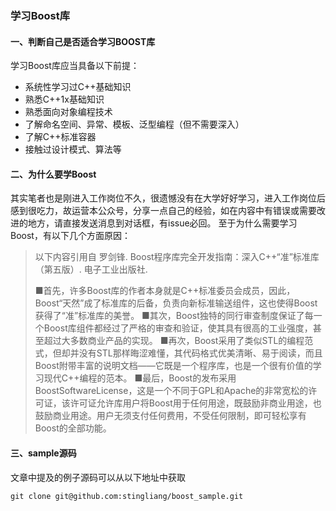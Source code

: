 ### 学习Boost库

#### 一、判断自己是否适合学习BOOST库

学习Boost库应当具备以下前提：

- 系统性学习过C++基础知识
- 熟悉C++1x基础知识
- 熟悉面向对象编程技术
- 了解命名空间、异常、模板、泛型编程（但不需要深入）
- 了解C++标准容器
- 接触过设计模式、算法等

#### 二、为什么要学Boost

其实笔者也是刚进入工作岗位不久，很遗憾没有在大学好好学习，进入工作岗位后感到很吃力，故运营本公众号，分享一点自己的经验，如在内容中有错误或需要改进的地方，请直接发送消息到对话框，有issue必回。
至于为什么需要学习Boost，有以下几个方面原因：

> 以下内容引用自
> 罗剑锋. Boost程序库完全开发指南：深入C++“准”标准库（第五版）. 电子工业出版社.
>
> ■首先，许多Boost库的作者本身就是C++标准委员会成员，因此，Boost“天然”成了标准库的后备，负责向新标准输送组件，这也使得Boost获得了“准”标准库的美誉。
> ■其次，Boost独特的同行审查制度保证了每一个Boost库组件都经过了严格的审查和验证，使其具有很高的工业强度，甚至超过大多数商业产品的实现。
> ■再次，Boost采用了类似STL的编程范式，但却并没有STL那样晦涩难懂，其代码格式优美清晰、易于阅读，而且Boost附带丰富的说明文档——它既是一个程序库，也是一个很有价值的学习现代C++编程的范本。
> ■最后，Boost的发布采用BoostSoftwareLicense，这是一个不同于GPL和Apache的非常宽松的许可证，该许可证允许库用户将Boost用于任何用途，既鼓励非商业用途，也鼓励商业用途。用户无须支付任何费用，不受任何限制，即可轻松享有Boost的全部功能。

#### 三、sample源码

文章中提及的例子源码可以从以下地址中获取

```shell
git clone git@github.com:stingliang/boost_sample.git
```
